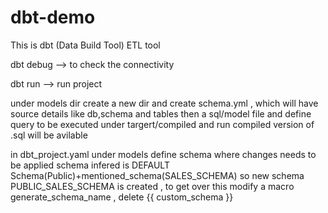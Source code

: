 # dbt-demo
This is dbt (Data Build Tool) ETL tool

 dbt debug --> to check the connectivity

 dbt run --> run project

 under models dir create a new dir and create schema.yml , which will have source details like db,schema and tables 
 then a sql/model file and define query to be executed 
 under targert/compiled and run compiled version of .sql will be avilable

 in dbt_project.yaml under models define schema where changes needs to be applied 
 schema infered is DEFAULT Schema(Public)+mentioned_schema(SALES_SCHEMA) so new schema PUBLIC_SALES_SCHEMA is created , to get over this modify a macro generate_schema_name , delete {{ custom_schema }}